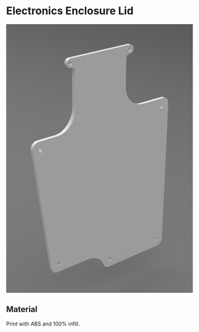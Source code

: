 # Electronics Enclosure Lid

![Electronics Enclosure Lid](../images/enclosure_electronics_lid.png)

## Material

Print with ABS and 100% infill.